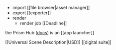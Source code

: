 
- import [[file browser|asset manager]]
- export [[exporter]]
- render
	- render job [[Deadline]]

the Prism Hub ([docs](https://prism-pipeline.com/docs/latest/plugins/Hub/#hub)) is an [[app launcher]]

[[Universal Scene Description|USD]]
[[digital suite]]
